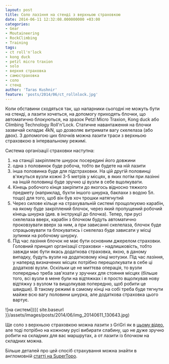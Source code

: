 ```yaml
---
layout: post
title: Соло лазіння на стенді з верхньою страховкою
date: 2014-06-11 12:32:08.000000000 +03:00
categories:
- Gear
- Moutaineering
- RockClimbing
- Training
tags:
- ct roll'n'lock
- kong duck
- petzl micro traxion
- solo
- верхня страховка
- самостраховка
- соло
- стенд
author: 'Taras Kushnir'
feature: 'posts/2014/06/ct_rollnlock.jpg'
---
```


Коли обставини сходяться так, що напарники сьогодні не можуть бути на стенді, а лазити хочеться, на допомогу приходять блочки, що автоматично блокуються, на зразок Petzl Micro Traxion, Kong duck або Climbing Technology Roll'n'Lock. Статичне навантаження на блочки зазвичай складає 4kN, що дозволяє витримати вагу скелелаза (або двох). З допомогою цих блочків можна лазити траси з верхньою страховкою в інтервальному режимі.

Система організації страховки наступна:
<ol>
<li>на станції закріпляєте шнурок посередині його довжини</li>
<li>одна з половинок буде робоча, тобто ви будете на ній лазити</li>
<li>інша половинка буде для підстраховки. На цій другій половинці в'яжуться вузли кожні 3-5 метрів у місцях, в яких потім при лазінні на іншій половинці буде зручно ці вузли в себе вщолкувати.</li>
<li>Кінець робочого кінця закріпити до якогось відносно тяжкого предмету (наприклад, бухти іншого шнурка, баклахи з водою 5л. тощо) для того, щоб він був хоч трошки натягнутий</li>
<li>Через силове кільце на страхувальній системі прощолкуємо карабін, на якому буде закріплений блочок, через який пропущений робочий кінець шнурка (див. в інструкції до блочка). Тепер, при русі скелелаза вверх, карабін з блочком будуть автоматично проковзувати вверх за ним, а при зависанні скелелаза, блочок буде спрацьовувати та блокуватись і скелелаз буде зависати у місці зупинки на робочому шнурку.</li>
<li>Під час лазіння блочок не має бути основним джерелом страховки. Головний принцип організації страховки - надлишковість, тобто завжди має бути якась додаткова страховка, якою, в даному випадку, будуть вузли на додатковому кінці мотузки. Під час лазіння, у наперед визначених місцях потрібно перещолкувати в себе ці додаткові вузли. Оскільки це не миттєва операція, то вузли попередньо треба зав'язати у зручних для стояння місцях (більше того, всі вузли в мене були на відтяжках і я просто вщолкував нову відтяжку з вузлом та вищолкував попередню, щоб робити це швидше). В такому режимі в самому кінці на собі треба буде тягнути майже всю вагу половини шнурка, але додаткова страховка цього вартує.</li>
</ol>

![на системі]({{ site.baseurl }}/assets/images/posts/2014/06/img_20140611_130643.jpg)

Ще соло з верхньою страховкою можна лазити з GriGri як в <a title="GriGri self-belay" href="http://www.ehow.com/video_7381035_belay-yourself-rock-climbing.html" target="_blank" rel="noopener noreferrer">цьому відео</a>, але тоді потрібно на кожному русі вибирати слабину, що не дуже зручно робити на складних для вас маршрутах, а от лазити із блочком на складних можна.

Більше деталей про цей спосіб страхування можна знайти в англомовній [статті на SuperTopo](http://www.supertopo.com/a/How-to-Set-Up-a-Self-Belay-for-a-Solo-Toprope/a11526n.html).
